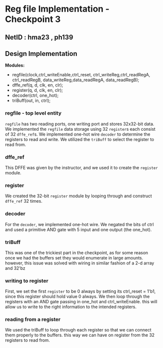 # Reg file Implementation - Checkpoint 3
## NetID : hma23 , ph139



## Design Implementation
**Modules:**
<ul>
<li>regfile(clock,ctrl_writeEnable,ctrl_reset, ctrl_writeReg,ctrl_readRegA, ctrl_readRegB, data_writeReg,data_readRegA, data_readRegB);</li>
<li>dffe_ref(q, d, clk, en, clr);</li>
<li>register(q, d, clk, en, clr);</li>
<li>decoder(ctrl, one_hot);</li>
<li>triBuff(out, in, ctrl);</li>
</ul>

### regfile - top level entity
`regfile` has two reading ports, one writing port and stores 32x32-bit data. We implemented the `regfile` data storage using 32 `register`s each consist of 32 `dffe_ref`s. We implemented one-hot wire `decoder` to determine the registers to read and write. We utilized the `triBuff` to select the register to read from.

### dffe_ref
This DFFE was given by the instructor, and we used it to create the `register` module.

### register
We created the 32-bit `register` module by looping through and construct `dffe_ref` 32 times.

### decoder
For the `decoder`, we implemented one-hot wire. We negated the bits of ctrl and used a primitive AND gate with 5 input and one output (the one_hot).

### triBuff
This was one of the trickiest part in the checkpoint, as for some reason once we had the buffers set they would enumerate in large amounts. however, this issue was solved with wiring in similar fashion of a 2-d array and 32'bz

### writing to register
First, we set the first `register` to be 0 always by setting its ctrl_reset = 1'b1, since this register should hold value 0 always. We then loop through the registers with an AND gate passing in one_hot and ctrl_writeEnable. this will allow us to write to the right information to the intended registers.

### reading from a register
We used the triBuff to loop through each register so that we can connect them properly to the buffers. this way we can have on register from the 32 registers to read from. 
